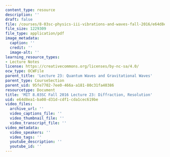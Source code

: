 ```yaml
---
content_type: resource
description: ''
draft: false
file: /courses/8-03sc-physics-iii-vibrations-and-waves-fall-2016/e64d8ea1ba08d31dcdf1cda1cec619be_MIT8_03SCF16_Lec23.pdf
file_size: 1229309
file_type: application/pdf
image_metadata:
  caption: ''
  credit: ''
  image-alt: ''
learning_resource_types:
- Lecture Notes
license: https://creativecommons.org/licenses/by-nc-sa/4.0/
ocw_type: OCWFile
parent_title: 'Lecture 23: Quantum Waves and Gravitational Waves'
parent_type: CourseSection
parent_uid: 95fe7702-7ee0-466a-a181-80c31fa40386
resourcetype: Document
title: 'MIT 8.03SC Fall 2016 Lecture 23: Diffraction, Resolution'
uid: e64d8ea1-ba08-d31d-cdf1-cda1cec619be
video_files:
  archive_url: ''
  video_captions_file: ''
  video_thumbnail_file: ''
  video_transcript_file: ''
video_metadata:
  video_speakers: ''
  video_tags: ''
  youtube_description: ''
  youtube_id: ''
---
```

